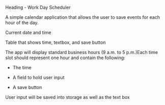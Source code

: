 Heading - Work Day Scheduler 

A simple calendar application that allows the user to save events for each hour of the day.

Current date and time 

Table that shows time, textbox, and save button 

The app will display standard business hours (9 a.m. to 5 p.m.)Each time slot should represent one hour and contain the following:

* The time

* A field to hold user input

* A save button


User input will be saved into storage as well as the text box 



